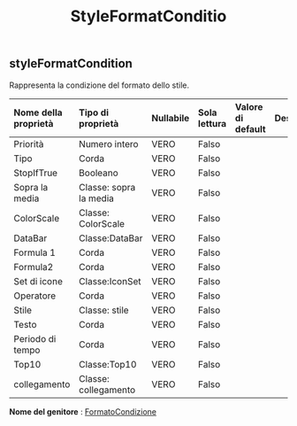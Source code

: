 ﻿---
title: StyleFormatConditio
second_title: Aspose.Cells Cloud Documen
type: docs
url: /it/specification/model/styleformatcondition/
description: "Aspose.Cells Specifica del modello cloud: StyleFormatCondition. Gestisci facilmente Excel e altri fogli di calcolo con funzionalità come apertura, generazione, modifica, divisione, unione, confronto e conversione"
kwords: Excel, Office, Foglio di calcolo, Cloud REST API, StyleFormatCondition
weight: 50
---
## **styleFormatCondition**

 Rappresenta la condizione del formato dello stile.

| Nome della proprietà| Tipo di proprietà| Nullabile| Sola lettura| Valore di default| Descrizione|
|:- |:- |:- |:- |:- |:- |
| Priorità| Numero intero| VERO| Falso|||
| Tipo| Corda| VERO| Falso|||
| StopIfTrue| Booleano| VERO| Falso|||
| Sopra la media| Classe: sopra la media| VERO| Falso|||
| ColorScale| Classe: ColorScale| VERO| Falso|||
| DataBar| Classe:DataBar| VERO| Falso|||
| Formula 1| Corda| VERO| Falso|||
| Formula2| Corda| VERO| Falso|||
| Set di icone| Classe:IconSet| VERO| Falso|||
| Operatore| Corda| VERO| Falso|||
| Stile| Classe: stile| VERO| Falso|||
| Testo| Corda| VERO| Falso|||
| Periodo di tempo| Corda| VERO| Falso|||
| Top10| Classe:Top10| VERO| Falso|||
| collegamento| Classe: collegamento| VERO| Falso|||

**Nome del genitore** : [FormatoCondizione](/specification/model/formatcondition)

